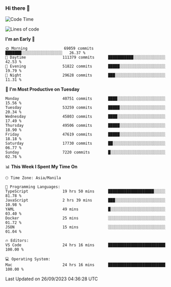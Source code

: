 ### Hi there 👋

<!--START_SECTION:waka-->
![Code Time](http://img.shields.io/badge/Code%20Time-4%2C370%20hrs%2059%20mins-blue)

![Lines of code](https://img.shields.io/badge/From%20Hello%20World%20I%27ve%20Written-104.2%20million%20lines%20of%20code-blue)

**I'm an Early 🐤** 

```text
🌞 Morning                69059 commits       ███████░░░░░░░░░░░░░░░░░░   26.37 % 
🌆 Daytime                111379 commits      ███████████░░░░░░░░░░░░░░   42.53 % 
🌃 Evening                51822 commits       █████░░░░░░░░░░░░░░░░░░░░   19.79 % 
🌙 Night                  29628 commits       ███░░░░░░░░░░░░░░░░░░░░░░   11.31 % 
```
📅 **I'm Most Productive on Tuesday** 

```text
Monday                   40751 commits       ████░░░░░░░░░░░░░░░░░░░░░   15.56 % 
Tuesday                  53259 commits       █████░░░░░░░░░░░░░░░░░░░░   20.34 % 
Wednesday                45803 commits       ████░░░░░░░░░░░░░░░░░░░░░   17.49 % 
Thursday                 49506 commits       █████░░░░░░░░░░░░░░░░░░░░   18.90 % 
Friday                   47619 commits       █████░░░░░░░░░░░░░░░░░░░░   18.18 % 
Saturday                 17730 commits       ██░░░░░░░░░░░░░░░░░░░░░░░   06.77 % 
Sunday                   7220 commits        █░░░░░░░░░░░░░░░░░░░░░░░░   02.76 % 
```


📊 **This Week I Spent My Time On** 

```text
🕑︎ Time Zone: Asia/Manila

💬 Programming Languages: 
TypeScript               19 hrs 50 mins      ████████████████████░░░░░   81.78 % 
JavaScript               2 hrs 39 mins       ███░░░░░░░░░░░░░░░░░░░░░░   10.98 % 
YAML                     49 mins             █░░░░░░░░░░░░░░░░░░░░░░░░   03.40 % 
Docker                   25 mins             ░░░░░░░░░░░░░░░░░░░░░░░░░   01.72 % 
JSON                     15 mins             ░░░░░░░░░░░░░░░░░░░░░░░░░   01.04 % 

🔥 Editors: 
VS Code                  24 hrs 16 mins      █████████████████████████   100.00 % 

💻 Operating System: 
Mac                      24 hrs 16 mins      █████████████████████████   100.00 % 
```


 Last Updated on 26/09/2023 04:36:28 UTC
<!--END_SECTION:waka-->


<!--
**rad182/rad182** is a ✨ _special_ ✨ repository because its `README.md` (this file) appears on your GitHub profile.

Here are some ideas to get you started:

- 🔭 I’m currently working on ...
- 🌱 I’m currently learning ...
- 👯 I’m looking to collaborate on ...
- 🤔 I’m looking for help with ...
- 💬 Ask me about ...
- 📫 How to reach me: ...
- 😄 Pronouns: ...
- ⚡ Fun fact: ...
-->
